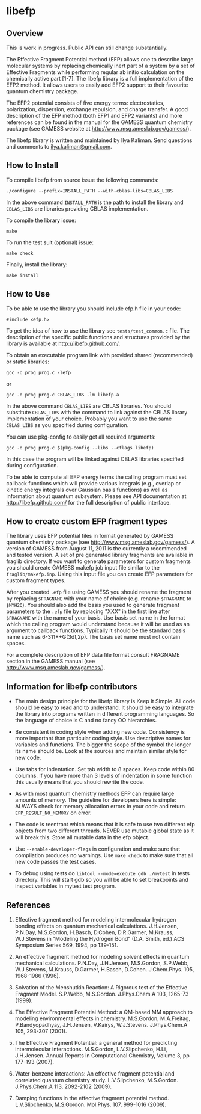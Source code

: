 # libefp

## Overview

This is work in progress. Public API can still change substantially.

The Effective Fragment Potential method (EFP) allows one to describe large
molecular systems by replacing chemically inert part of a system by a set of
Effective Fragments while performing regular ab initio calculation on the
chemically active part [1-7]. The libefp library is a full implementation of
the EFP2 method. It allows users to easily add EFP2 support to their favourite
quantum chemistry package.

The EFP2 potential consists of five energy terms: electrostatics, polarization,
dispersion, exchange repulsion, and charge transfer. A good description of the
EFP method (both EFP1 and EFP2 variants) and more references can be found in
the manual for the GAMESS quantum chemistry package (see GAMESS website at
http://www.msg.ameslab.gov/gamess/).

The libefp library is written and maintained by Ilya Kaliman. Send questions
and comments to ilya.kaliman@gmail.com.


## How to Install

To compile libefp from source issue the following commands:

	./configure --prefix=INSTALL_PATH --with-cblas-libs=CBLAS_LIBS

In the above command `INSTALL_PATH` is the path to install the library and
`CBLAS_LIBS` are libraries providing CBLAS implementation.

To compile the library issue:

	make

To run the test suit (optional) issue:

	make check

Finally, install the library:

	make install


## How to Use

To be able to use the library you should include efp.h file in your code:

	#include <efp.h>

To get the idea of how to use the library see `tests/test_common.c` file. The
description of the specific public functions and structures provided by the
library is available at http://libefp.github.com/.

To obtain an executable program link with provided shared (recommended) or
static libraries:

	gcc -o prog prog.c -lefp

or

	gcc -o prog prog.c CBLAS_LIBS -lm libefp.a

In the above command `CBLAS_LIBS` are CBLAS libraries. You should substitute
`CBLAS_LIBS` with the command to link against the CBLAS library implementation
of your choice. Probably you want to use the same `CBLAS_LIBS` as you specified
during configuration.

You can use pkg-config to easily get all required arguments:

	gcc -o prog prog.c $(pkg-config --libs --cflags libefp)

In this case the program will be linked against CBLAS libraries specified
during configuration.

To be able to compute all EFP energy terms the calling program must set
callback functions which will provide various integrals (e.g., overlap or
kinetic energy integrals over Gaussian basis functions) as well as information
about quantum subsystem. Please see API documentation at
http://libefp.github.com/ for the full description of public interface.


## How to create custom EFP fragment types

The library uses EFP potential files in format generated by GAMESS quantum
chemistry package (see http://www.msg.ameslab.gov/gamess/). A version of GAMESS
from August 11, 2011 is the currently a recommended and tested version. A set
of pre generated library fragments are available in fraglib directory. If you
want to generate parameters for custom fragments you should create GAMESS
makefp job input file similar to the `fraglib/makefp.inp`. Using this input file
you can create EFP parameters for custom fragment types.

After you created `.efp` file using GAMESS you should rename the fragment by
replacing `$FRAGNAME` with your name of choice (e.g. rename `$FRAGNAME` to
`$MYH2O`). You should also add the basis you used to generate fragment
parameters to the `.efp` file by replacing "XXX" in the first line after
`$FRAGNAME` with the name of your basis. Use basis set name in the format which
the calling program would understand because it will be used as an argument to
callback functions. Typically it should be the standard basis name such as
6-311++G(3df,2p). The basis set name must not contain spaces.

For a complete description of EFP data file format consult FRAGNAME section in
the GAMESS manual (see http://www.msg.ameslab.gov/gamess/).


## Information for libefp contributors

- The main design principle for the libefp library is Keep It Simple. All
  code should be easy to read and to understand. It should be easy to
  integrate the library into programs written in different programming
  languages. So the language of choice is C and no fancy OO hierarchies.

- Be consistent in coding style when adding new code. Consistency is more
  important than particular coding style. Use descriptive names for variables
  and functions. The bigger the scope of the symbol the longer its name should
  be. Look at the sources and maintain similar style for new code.

- Use tabs for indentation. Set tab width to 8 spaces. Keep code within 80
  columns. If you have more than 3 levels of indentation in some function this
  usually means that you should rewrite the code.

- As with most quantum chemistry methods EFP can require large amounts of
  memory. The guideline for developers here is simple: ALWAYS check for memory
  allocation errors in your code and return `EFP_RESULT_NO_MEMORY` on error.

- The code is reentrant which means that it is safe to use two different efp
  objects from two different threads. NEVER use mutable global state as it
  will break this. Store all mutable data in the efp object.

- Use `--enable-developer-flags` in configuration and make sure that
  compilation produces no warnings. Use `make check` to make sure that all new
  code passes the test cases.

- To debug using tests do `libtool --mode=execute gdb ./mytest` in tests
  directory. This will start gdb so you will be able to set breakpoints and
  inspect variables in mytest test program.


## References

1. Effective fragment method for modeling intermolecular hydrogen bonding
   effects on quantum mechanical calculations. J.H.Jensen, P.N.Day, M.S.Gordon,
   H.Basch, D.Cohen, D.R.Garmer, M.Krauss, W.J.Stevens in "Modeling the
   Hydrogen Bond" (D.A. Smith, ed.) ACS Symposium Series 569, 1994, pp
   139-151.

2. An effective fragment method for modeling solvent effects in quantum
   mechanical calculations. P.N.Day, J.H.Jensen, M.S.Gordon, S.P.Webb,
   W.J.Stevens, M.Krauss, D.Garmer, H.Basch, D.Cohen. J.Chem.Phys. 105,
   1968-1986 (1996).

3. Solvation of the Menshutkin Reaction: A Rigorous test of the Effective
   Fragment Model. S.P.Webb, M.S.Gordon. J.Phys.Chem.A 103, 1265-73 (1999).

4. The Effective Fragment Potential Method: a QM-based MM approach to modeling
   environmental effects in chemistry. M.S.Gordon, M.A.Freitag,
   P.Bandyopadhyay, J.H.Jensen, V.Kairys, W.J.Stevens. J.Phys.Chem.A 105,
   293-307 (2001).

5. The Effective Fragment Potential: a general method for predicting
   intermolecular interactions. M.S.Gordon, L.V.Slipchenko, H.Li, J.H.Jensen.
   Annual Reports in Computational Chemistry, Volume 3, pp 177-193 (2007).

6. Water-benzene interactions: An effective fragment potential and correlated
   quantum chemistry study. L.V.Slipchenko, M.S.Gordon. J.Phys.Chem.A 113,
   2092-2102 (2009).

7. Damping functions in the effective fragment potential method. L.V.Slipchenko,
   M.S.Gordon. Mol.Phys. 107, 999-1016 (2009).
